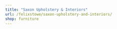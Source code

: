 ```yaml
---
title: "Saxon Upholstery & Interiors"
url: /felixstowe/saxon-upholstery-and-interiors/
shop: furniture
---
```

